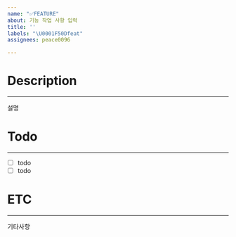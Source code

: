 ```yaml
---
name: "✅FEATURE"
about: 기능 작업 사항 입력
title: ''
labels: "\U0001F50Dfeat"
assignees: peace0096

---
```


# Description
---
설명

# Todo
---
- [ ] todo
- [ ] todo

# ETC
---
기타사항
